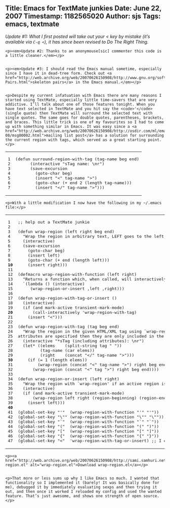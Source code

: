 Title: Emacs for TextMate junkies
Date: June 22, 2007
Timestamp: 1182565020
Author: sjs
Tags: emacs, textmate
----

<p><em>Update #1: What I first posted will take out your &lt; key by mistake (it’s available via <code>C-q &lt;</code>), it has since been revised to Do The Right Thing.</em></p>


	<p><em>Update #2: Thanks to an anonymouse[sic] commenter this code is a little cleaner.</em></p>


	<p><em>Update #3: I should read the Emacs manual sometime, especially since I have it in dead-tree form. Check out <a href="http://web.archive.org/web/20070626150908/http://www.gnu.org/software/emacs/manual/html_node/autotype/Inserting-Pairs.html">skeleton pairs</a> in the Emacs manual.</em></p>


	<p>Despite my current infatuation with Emacs there are many reasons I started using TextMate, especially little time-savers that are very addictive. I’ll talk about one of those features tonight. When you have text selected in TextMate and you hit say the <code>'</code> (single quote) then TextMate will surround the selected text with single quotes. The same goes for double quotes, parentheses, brackets, and braces. This little trick is one of my favourites so I had to come up with something similar in Emacs. It was easy since a <a href="http://web.archive.org/web/20070626150908/http://osdir.com/ml/emacs.nxml.general/2005-08/msg00002.html">mailing list post</a> has a solution for surrounding the current region with tags, which served as a great starting point.</p>


<table class="CodeRay"><tr>
  <td class="line_numbers" title="click to toggle" onclick="with (this.firstChild.style) { display = (display == '') ? 'none' : '' }"><pre>1<tt>
</tt>2<tt>
</tt>3<tt>
</tt>4<tt>
</tt>5<tt>
</tt>6<tt>
</tt>7<tt>
</tt></pre></td>
  <td class="code"><pre ondblclick="with (this.style) { overflow = (overflow == 'auto' || overflow == '') ? 'visible' : 'auto' }">(defun surround-region-with-tag (tag-name beg end)<tt>
</tt>      (interactive "sTag name: \nr")<tt>
</tt>      (save-excursion<tt>
</tt>        (goto-char beg)<tt>
</tt>        (insert "&lt;" tag-name "&gt;")<tt>
</tt>        (goto-char (+ end 2 (length tag-name)))<tt>
</tt>        (insert "&lt;/" tag-name "&gt;")))</pre></td>
</tr></table>


	<p>With a little modification I now have the following in my ~/.emacs file:</p>


<table class="CodeRay"><tr>
  <td class="line_numbers" title="click to toggle" onclick="with (this.firstChild.style) { display = (display == '') ? 'none' : '' }"><pre>1<tt>
</tt>2<tt>
</tt>3<tt>
</tt>4<tt>
</tt>5<tt>
</tt>6<tt>
</tt>7<tt>
</tt>8<tt>
</tt>9<tt>
</tt><strong>10</strong><tt>
</tt>11<tt>
</tt>12<tt>
</tt>13<tt>
</tt>14<tt>
</tt>15<tt>
</tt>16<tt>
</tt>17<tt>
</tt>18<tt>
</tt>19<tt>
</tt><strong>20</strong><tt>
</tt>21<tt>
</tt>22<tt>
</tt>23<tt>
</tt>24<tt>
</tt>25<tt>
</tt>26<tt>
</tt>27<tt>
</tt>28<tt>
</tt>29<tt>
</tt><strong>30</strong><tt>
</tt>31<tt>
</tt>32<tt>
</tt>33<tt>
</tt>34<tt>
</tt>35<tt>
</tt>36<tt>
</tt>37<tt>
</tt>38<tt>
</tt>39<tt>
</tt><strong>40</strong><tt>
</tt>41<tt>
</tt>42<tt>
</tt>43<tt>
</tt>44<tt>
</tt>45<tt>
</tt>46<tt>
</tt>47<tt>
</tt></pre></td>
  <td class="code"><pre ondblclick="with (this.style) { overflow = (overflow == 'auto' || overflow == '') ? 'visible' : 'auto' }">;; help out a TextMate junkie<tt>
</tt><tt>
</tt>(defun wrap-region (left right beg end)<tt>
</tt>  "Wrap the region in arbitrary text, LEFT goes to the left and RIGHT goes to the right."<tt>
</tt>  (interactive)<tt>
</tt>  (save-excursion<tt>
</tt>    (goto-char beg)<tt>
</tt>    (insert left)<tt>
</tt>    (goto-char (+ end (length left)))<tt>
</tt>    (insert right)))<tt>
</tt><tt>
</tt>(defmacro wrap-region-with-function (left right)<tt>
</tt>  "Returns a function which, when called, will interactively `wrap-region-or-insert' using LEFT and RIGHT."<tt>
</tt>  `(lambda () (interactive)<tt>
</tt>     (wrap-region-or-insert ,left ,right)))<tt>
</tt><tt>
</tt>(defun wrap-region-with-tag-or-insert ()<tt>
</tt>  (interactive)<tt>
</tt>  (if (and mark-active transient-mark-mode)<tt>
</tt>      (call-interactively 'wrap-region-with-tag)<tt>
</tt>    (insert "&lt;")))<tt>
</tt><tt>
</tt>(defun wrap-region-with-tag (tag beg end)<tt>
</tt>  "Wrap the region in the given HTML/XML tag using `wrap-region'. If any<tt>
</tt>attributes are specified then they are only included in the opening tag."<tt>
</tt>  (interactive "*sTag (including attributes): \nr")<tt>
</tt>  (let* ((elems    (split-string tag " "))<tt>
</tt>         (tag-name (car elems))<tt>
</tt>         (right    (concat "&lt;/" tag-name "&gt;")))<tt>
</tt>    (if (= 1 (length elems))<tt>
</tt>        (wrap-region (concat "&lt;" tag-name "&gt;") right beg end)<tt>
</tt>      (wrap-region (concat "&lt;" tag "&gt;") right beg end))))<tt>
</tt><tt>
</tt>(defun wrap-region-or-insert (left right)<tt>
</tt>  "Wrap the region with `wrap-region' if an active region is marked, otherwise insert LEFT at point."<tt>
</tt>  (interactive)<tt>
</tt>  (if (and mark-active transient-mark-mode)<tt>
</tt>      (wrap-region left right (region-beginning) (region-end))<tt>
</tt>    (insert left)))<tt>
</tt><tt>
</tt>(global-set-key "'"  (wrap-region-with-function "'" "'"))<tt>
</tt>(global-set-key "\"" (wrap-region-with-function "\"" "\""))<tt>
</tt>(global-set-key "`"  (wrap-region-with-function "`" "`"))<tt>
</tt>(global-set-key "("  (wrap-region-with-function "(" ")"))<tt>
</tt>(global-set-key "["  (wrap-region-with-function "[" "]"))<tt>
</tt>(global-set-key "{"  (wrap-region-with-function "{" "}"))<tt>
</tt>(global-set-key "&lt;"  'wrap-region-with-tag-or-insert) ;; I opted not to have a wrap-with-angle-brackets</pre></td>
</tr></table>


	<p><a href="http://web.archive.org/web/20070626150908/http://sami.samhuri.net/assets/2007/6/23/wrap-region.el" alt="wrap-region.el">Download wrap-region.el</a></p>


	<p>That more or less sums up why I like Emacs so much. I wanted that functionality so I implemented it (barely! It was basically done for me), debugged it by immediately evaluating sexps and then trying it out, and then once it worked I reloaded my config and used the wanted feature. That’s just awesome, and shows one strength of open source.</p>
